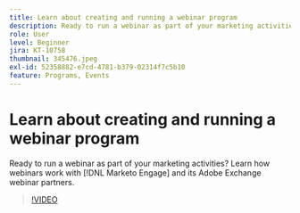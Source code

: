 ```yaml
---
title: Learn about creating and running a webinar program
description: Ready to run a webinar as part of your marketing activities? Learn how webinars work with [!DNL Marketo Engage] and its Adobe Exchange webinar partners.
role: User
level: Beginner
jira: KT-10758
thumbnail: 345476.jpeg
exl-id: 52358882-e7cd-4781-b379-02314f7c5b10
feature: Programs, Events
---
```

# Learn about creating and running a webinar program

Ready to run a webinar as part of your marketing activities? Learn how webinars work with [!DNL Marketo Engage] and its Adobe Exchange webinar partners.

>[!VIDEO](https://video.tv.adobe.com/v/345476/?quality=12&learn=on)
